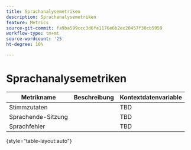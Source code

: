 ```yaml
---
title: Sprachanalysemetriken
description: Sprachanalysemetriken
feature: Metrics
source-git-commit: fa9ba599ccc3d6fe1176e6b2ec20457f30cb5959
workflow-type: tm+mt
source-wordcount: '25'
ht-degree: 16%

---
```


# Sprachanalysemetriken

| Metrikname | Beschreibung | Kontextdatenvariable |
| --- | --- | --- |
| Stimmzutaten | | TBD |
| Sprachende-Sitzung | | TBD |
| Sprachfehler | | TBD |

{style="table-layout:auto"}
